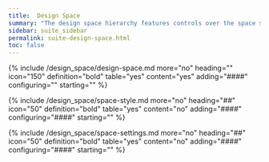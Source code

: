 ```yaml
---
title:  Design Space
summary: "The design space hierarchy features controls over the space style and space settings."
sidebar: suite_sidebar
permalink: suite-design-space.html
toc: false
---
```


{% include /design_space/design-space.md more="no" heading="" icon="150" definition="bold" table="yes" content="yes" adding="####" configuring="" starting="" %}

{% include /design_space/space-style.md more="no" heading="##" icon="50" definition="bold" table="yes" content="no" adding="####" configuring="####" starting="" %}

{% include /design_space/space-settings.md more="no" heading="##" icon="50" definition="bold" table="yes" content="no" adding="####" configuring="####" starting="" %}

